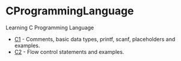 # CProgrammingLanguage
Learning C Programming Language

* [C1](https://github.com/sucremad/CProgrammingLanguage/tree/main/C1) - Comments, basic data types, printf, scanf, placeholders and examples.
* [C2](https://github.com/sucremad/CProgrammingLanguage/tree/main/C2) - Flow control statements and examples.
